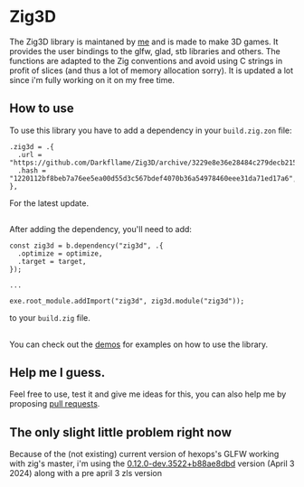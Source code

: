 # Zig3D

The Zig3D library is maintaned by [me](https://github.com/Darkfllame/) and is made to make 3D games. It provides the user bindings to the glfw, glad, stb libraries and others. The functions are adapted to the Zig conventions and avoid using C strings in profit of slices (and thus a lot of memory allocation sorry). It is updated a lot since i'm fully working on it on my free time.

## How to use

To use this library you have to add a dependency in your `build.zig.zon` file:
```zig
.zig3d = .{
  .url = "https://github.com/Darkfllame/Zig3D/archive/3229e8e36e28484c279decb21595056c1d99c395.tar.gz",
  .hash = "1220112bf8beb7a76ee5ea00d55d3c567bdef4070b36a54978460eee31da71ed17a6",
},
```
For the latest update.

##

After adding the dependency, you'll need to add:
```zig
const zig3d = b.dependency("zig3d", .{
  .optimize = optimize,
  .target = target,
});

...

exe.root_module.addImport("zig3d", zig3d.module("zig3d"));
```
to your `build.zig` file.

##

You can check out the [demos](examples/) for examples on how to use the library.

## Help me I guess.

Feel free to use, test it and give me ideas for this, you can also help me by proposing [pull requests](https://github.com/Darkfllame/Zig3D/pulls).

## The only slight little problem right now

Because of the (not existing) current version of hexops's GLFW working with zig's master, i'm using the [0.12.0-dev.3522+b88ae8dbd](https://ziglang.org/builds/zig-windows-x86_64-0.12.0-dev.3522%2Bb88ae8dbd.zip) version (April 3 2024) along with a pre april 3 zls version